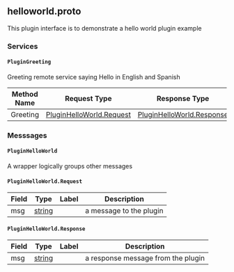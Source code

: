 <!-- This is auto generated file from running `go generate` in plugin/proto folder. Please do not edit -->



<a name="helloworld.proto"></a>

## helloworld.proto
This plugin interface is to demonstrate a hello world plugin example

### Services


<a name="proto.PluginGreeting"></a>

#### `PluginGreeting`
Greeting remote service saying Hello in English and Spanish

| Method Name | Request Type | Response Type | Description |
| ----------- | ------------ | ------------- | ------------|
| Greeting | [PluginHelloWorld.Request](#proto.PluginHelloWorld.Request) | [PluginHelloWorld.Response](#proto.PluginHelloWorld.Response) |  |

 <!-- end services -->

### Messsages


<a name="proto.PluginHelloWorld"></a>

#### `PluginHelloWorld`
A wrapper logically groups other messages






<a name="proto.PluginHelloWorld.Request"></a>

#### `PluginHelloWorld.Request`



| Field | Type | Label | Description |
| ----- | ---- | ----- | ----------- |
| msg | [string](#string) |  | a message to the plugin |






<a name="proto.PluginHelloWorld.Response"></a>

#### `PluginHelloWorld.Response`



| Field | Type | Label | Description |
| ----- | ---- | ----- | ----------- |
| msg | [string](#string) |  | a response message from the plugin |





 <!-- end messages -->

 <!-- end enums -->

 <!-- end HasExtensions -->


